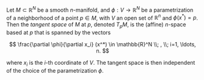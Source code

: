 Let $M \subset \mathbb{R}^N$ be a smooth $n$-manifold, and $\phi: V \to \mathbb{R}^N$ be a parametrization of a neighborhood of a point $p \in M$, with $V$ an open set of $\mathbb{R}^n$ and $\phi(x^*)=p$. Then the *tangent space* of $M$ at $p$, denoted $T_p M$, is the (affine) $n$-space based at $p$ that is spanned by the vectors

$$
\frac{\partial \phi}{\partial x_i} (x^*) \in \mathbb{R}^N \\; , \\; i=1, \ldots, n.
$$

where $x_i$ is the $i$-th coordinate of $V$. The tangent space is then independent of the choice of the parametrization $\phi$.
